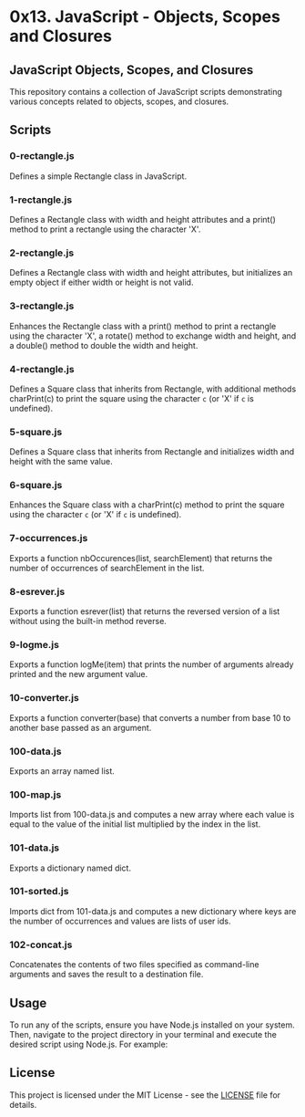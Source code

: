 # 0x13. JavaScript - Objects, Scopes and Closures
## JavaScript Objects, Scopes, and Closures

This repository contains a collection of JavaScript scripts demonstrating various concepts related to objects, scopes, and closures.

## Scripts

### 0-rectangle.js

Defines a simple Rectangle class in JavaScript.

### 1-rectangle.js

Defines a Rectangle class with width and height attributes and a print() method to print a rectangle using the character 'X'.

### 2-rectangle.js

Defines a Rectangle class with width and height attributes, but initializes an empty object if either width or height is not valid.

### 3-rectangle.js

Enhances the Rectangle class with a print() method to print a rectangle using the character 'X', a rotate() method to exchange width and height, and a double() method to double the width and height.

### 4-rectangle.js

Defines a Square class that inherits from Rectangle, with additional methods charPrint(c) to print the square using the character `c` (or 'X' if `c` is undefined).

### 5-square.js

Defines a Square class that inherits from Rectangle and initializes width and height with the same value.

### 6-square.js

Enhances the Square class with a charPrint(c) method to print the square using the character `c` (or 'X' if `c` is undefined).

### 7-occurrences.js

Exports a function nbOccurences(list, searchElement) that returns the number of occurrences of searchElement in the list.

### 8-esrever.js

Exports a function esrever(list) that returns the reversed version of a list without using the built-in method reverse.

### 9-logme.js

Exports a function logMe(item) that prints the number of arguments already printed and the new argument value.

### 10-converter.js

Exports a function converter(base) that converts a number from base 10 to another base passed as an argument.

### 100-data.js

Exports an array named list.

### 100-map.js

Imports list from 100-data.js and computes a new array where each value is equal to the value of the initial list multiplied by the index in the list.

### 101-data.js

Exports a dictionary named dict.

### 101-sorted.js

Imports dict from 101-data.js and computes a new dictionary where keys are the number of occurrences and values are lists of user ids.

### 102-concat.js

Concatenates the contents of two files specified as command-line arguments and saves the result to a destination file.

## Usage

To run any of the scripts, ensure you have Node.js installed on your system. Then, navigate to the project directory in your terminal and execute the desired script using Node.js. For example:


## License

This project is licensed under the MIT License - see the [LICENSE](LICENSE) file for details.
